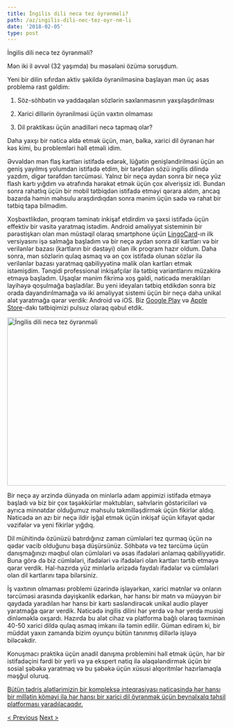```yaml
---
title: İngilis dili necə tez öyrənməli?
path: /az/ingilis-dili-nec-tez-oyr-nm-li
date: '2018-02-05'
type: post
---
```


İngilis dili necə tez öyrənməli?

Mən iki il əvvəl (32 yaşımda) bu məsələni özümə soruşdum.

Yeni bir dilin sıfırdan aktiv şəkildə öyrənilməsinə başlayan mən üç əsas problemə rast gəldim:

1. Söz-söhbətin və yaddaqalan sözlərin saxlanmasının yaxşılaşdırılması

2. Xarici dillərin öyrənilməsi üçün vaxtın olmaması

3. Dil praktikası üçün anadilləri necə tapmaq olar?

Daha yaxşı bir nəticə əldə etmək üçün, mən, bəlkə, xarici dil öyrənən hər kəs kimi, bu problemləri həll etməli idim.

Əvvəldən mən flaş kartları istifadə edərək, lüğətin genişləndirilməsi üçün ən geniş yayılmış yolumdan istifadə etdim, bir tərəfdən sözü ingilis dilində yazdım, digər tərəfdən tərcüməsi. Yalnız bir neçə aydan sonra bir neçə yüz flash kartı yığdım və ətrafında hərəkət etmək üçün çox əlverişsiz idi. Bundan sonra rahatlıq üçün bir mobil tətbiqdən istifadə etməyi qərara aldım, ancaq bazarda həmin məhsulu araşdırdıqdan sonra mənim üçün sadə və rahat bir tətbiq tapa bilmədim.

Xoşbəxtlikdən, proqram təminatı inkişaf etdirdim və şəxsi istifadə üçün effektiv bir vasitə yaratmaq istədim. Android əməliyyat sisteminin bir pərəstişkarı olan mən müstəqil olaraq smartphone üçün <a href="/az/?lang=az#free-mobile-app">LingoCard</a>-ın ilk versiyasını işə salmağa başladım və bir neçə aydan sonra dil kartları və bir verilənlər bazası (kartların bir dəstəyi) olan ilk proqram hazır oldum. Daha sonra, mən sözlərin qulaq asmaq və ən çox istifadə olunan sözlər ilə verilənlər bazası yaratmaq qabiliyyətinə malik olan kartları etmək istəmişdim. Tənqidi professional inkişafçılar ilə tətbiq variantlarını müzakirə etməyə başladım. Uşaqlar mənim fikrimə xoş gəldi, nəticədə meraklıları layihəyə qoşulmağa başladılar. Bu yeni ideyaları tətbiq etdikdən sonra biz orada dayandırılmamağa və iki əməliyyat sistemi üçün bir neçə daha unikal alət yaratmağa qərar verdik: Android və iOS. Biz <a href="https://play.google.com/store/apps/details?id=com.lingocard.lingocard">Google Play</a> və <a href="https://itunes.apple.com/us/app/lingocard/id1217076835?mt=8">Apple Store</a>-dakı tətbiqimizi pulsuz olaraq qəbul etdik.

<img class="aligncenter wp-image-5587" src="../images/2018/01/LigoCard-App-small.png" alt="İngilis dili necə tez öyrənməli" width="973" height="388" />

Bir neçə ay ərzində dünyada on minlərlə adam appimizi istifadə etməyə başladı və biz bir çox təşəkkürlər məktubları, səhvlərin göstəriciləri və ayrıca minnətdar olduğumuz məhsulu təkmilləşdirmək üçün fikirlər aldıq. Nəticədə ən azı bir neçə ildir işğal etmək üçün inkişaf üçün kifayət qədər vəzifələr və yeni fikirlər yığdıq.

Dil mühitində özünüzü batırdığınız zaman cümlələri tez qurmaq üçün nə qədər vacib olduğunu başa düşürsünüz. Söhbətə və tez tərcümə üçün danışmağınızı məqbul olan cümlələri və əsas ifadələri anlamaq qabiliyyətidir. Buna görə də biz cümlələri, ifadələri və ifadələri olan kartları tərtib etməyə qərar verdik. Hal-hazırda yüz minlərlə ərizədə faydalı ifadələr və cümlələri olan dil kartlarını tapa bilərsiniz.

İş vaxtının olmaması problemi üzərində işləyərkən, xarici mətnlər və onların tərcüməsi arasında dəyişkənlik edərkən, hər hansı bir mətn və müəyyən bir qaydada yaradılan hər hansı bir kartı səsləndirəcək unikal audio player yaratmağa qərar verdik. Nəticədə ingilis dilini hər yerdə və hər yerdə musiqi dinləməklə oxşardı. Hazırda bu alət cihaz və platforma bağlı olaraq təxminən 40-50 xarici dildə qulaq asmaq imkanı ilə təmin edilir. Güman edirəm ki, bir müddət yaxın zamanda bizim oyunçu bütün tanınmış dillərlə işləyə biləcəkdir.

Konuşmacı praktika üçün anadil danışma problemini həll etmək üçün, hər bir istifadəçini fərdi bir yerli və ya ekspert natiq ilə əlaqələndirmək üçün bir sosial şəbəkə yaratmaq və bu şəbəkə üçün xüsusi alqoritmlər hazırlamaqla məşğul oluruq.

<a href="https://lingocard.com">Bütün tədris alətlərimizin bir kompleksə inteqrasiyası nəticəsində hər hansı bir millətin köməyi ilə hər hansı bir xarici dil öyrənmək üçün beynəlxalq təhsil platforması yaradılacaqdır.</a>

<a href="/az/dil-t-crub-ucun-anadil-danismaq-nec">< Previous</a> <a href="/az/xarici-dil-oyr-nm-k-ucun-dil-kartlari">Next ></a>
